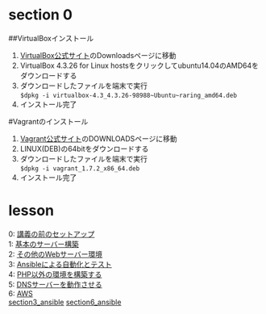 # section 0

##VirtualBoxインストール

1. [VirtualBox公式サイト](https://www.virtualbox.org/)のDownloadsページに移動
2. VirtualBox 4.3.26 for Linux hostsをクリックしてubuntu14.04のAMD64をダウンロードする
3. ダウンロードしたファイルを端末で実行  
    `$dpkg -i virtualbox-4.3_4.3.26-98988~Ubuntu~raring_amd64.deb`
4. インストール完了

#Vagrantのインストール
1. [Vagrant公式サイト](https://www.vagrantup.com/)のDOWNLOADSページに移動
2. LINUX(DEB)の64bitをダウンロードする
3. ダウンロードしたファイルを端末で実行  
     `$dpkg -i vagrant_1.7.2_x86_64.deb`
4. インストール完了



# lesson
0: [講義の前のセットアップ](section0.md)  
1: [基本のサーバー構築](section1.md)  
2: [その他のWebサーバー環境](section2.md)  
3: [Ansibleによる自動化とテスト](section3.md)  
4: [PHP以外の環境を構築する](section4.md)  
5: [DNSサーバーを動作させる](section5.md)  
6: [AWS](section6.md)  
[section3_ansible](section3_ansible)
[section6_ansible](section6_ansible)


